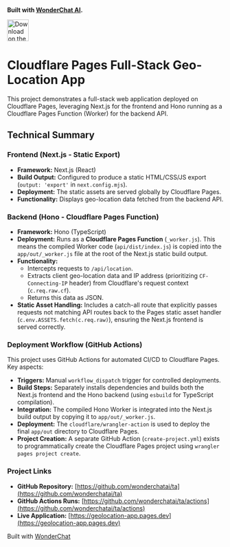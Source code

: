 **Built with [WonderChat AI](https://wonderchat.dev).**

<a href="https://apps.apple.com/us/app/wonderchat-ai/id6752497385" target="_blank">
  <img src="https://developer.apple.com/assets/elements/badges/download-on-the-app-store.svg" alt="Download on the App Store" height="50">
</a>

# Cloudflare Pages Full-Stack Geo-Location App

This project demonstrates a full-stack web application deployed on Cloudflare Pages, leveraging Next.js for the frontend and Hono running as a Cloudflare Pages Function (Worker) for the backend API.

## Technical Summary

### Frontend (Next.js - Static Export)

*   **Framework:** Next.js (React)
*   **Build Output:** Configured to produce a static HTML/CSS/JS export (`output: 'export'` in `next.config.mjs`).
*   **Deployment:** The static assets are served globally by Cloudflare Pages.
*   **Functionality:** Displays geo-location data fetched from the backend API.

### Backend (Hono - Cloudflare Pages Function)

*   **Framework:** Hono (TypeScript)
*   **Deployment:** Runs as a **Cloudflare Pages Function** (`_worker.js`). This means the compiled Worker code (`api/dist/index.js`) is copied into the `app/out/_worker.js` file at the root of the Next.js static build output.
*   **Functionality:**
    *   Intercepts requests to `/api/location`.
    *   Extracts client geo-location data and IP address (prioritizing `CF-Connecting-IP` header) from Cloudflare's request context (`c.req.raw.cf`).
    *   Returns this data as JSON.
*   **Static Asset Handling:** Includes a catch-all route that explicitly passes requests not matching API routes back to the Pages static asset handler (`c.env.ASSETS.fetch(c.req.raw)`), ensuring the Next.js frontend is served correctly.

### Deployment Workflow (GitHub Actions)

This project uses GitHub Actions for automated CI/CD to Cloudflare Pages. Key aspects:

*   **Triggers:** Manual `workflow_dispatch` trigger for controlled deployments.
*   **Build Steps:** Separately installs dependencies and builds both the Next.js frontend and the Hono backend (using `esbuild` for TypeScript compilation).
*   **Integration:** The compiled Hono Worker is integrated into the Next.js build output by copying it to `app/out/_worker.js`.
*   **Deployment:** The `cloudflare/wrangler-action` is used to deploy the final `app/out` directory to Cloudflare Pages.
*   **Project Creation:** A separate GitHub Action (`create-project.yml`) exists to programmatically create the Cloudflare Pages project using `wrangler pages project create`.

### Project Links

*   **GitHub Repository:** [https://github.com/wonderchatai/ta](https://github.com/wonderchatai/ta)
*   **GitHub Actions Runs:** [https://github.com/wonderchatai/ta/actions](https://github.com/wonderchatai/ta/actions)
*   **Live Application:** [https://geolocation-app.pages.dev](https://geolocation-app.pages.dev)

Built with [WonderChat](https://wonderchat.dev)
